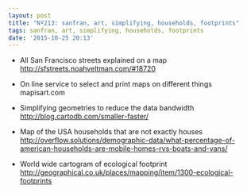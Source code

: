 ```yaml
---
layout: post
title: "Nº213: sanfran, art, simplifying, households, footprints"
tags: sanfran, art, simplifying, households, footprints
date: '2015-10-25 20:13'
---
```


* All San Francisco streets explained on a map
  http://sfstreets.noahveltman.com/#18720

* On line service to select and print maps on different things
  mapisart.com

* Simplifying geometries to reduce the data bandwidth
  http://blog.cartodb.com/smaller-faster/

* Map of the USA households that are not exactly houses
  http://overflow.solutions/demographic-data/what-percentage-of-american-households-are-mobile-homes-rvs-boats-and-vans/

* World wide cartogram of ecological footprint
  http://geographical.co.uk/places/mapping/item/1300-ecological-footprints

